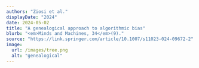 ```yaml
---
authors: "Ziosi et al."
displayDate: "2024"
date: 2024-05-02
title: "A genealogical approach to algorithmic bias"
blurb: "<em>Minds and Machines, 34</em>(9)."
source: "https://link.springer.com/article/10.1007/s11023-024-09672-2"
image:
  url: /images/tree.png
  alt: "genealogical"
---
```

